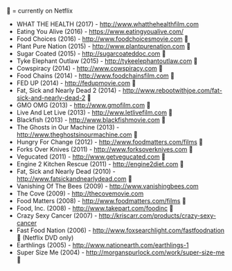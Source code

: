 :movie_camera: = currently on Netflix

- WHAT THE HEALTH (2017) - http://www.whatthehealthfilm.com
- Eating You Alive (2016) - https://www.eatingyoualive.com/
- Food Choices (2016) - http://www.foodchoicesmovie.com :movie_camera:
- Plant Pure Nation (2015) - http://www.plantpurenation.com :movie_camera:
- Sugar Coated (2015) - http://sugarcoateddoc.com :movie_camera:
- Tyke Elephant Outlaw (2015) - http://tykeelephantoutlaw.com :movie_camera:
- Cowspiracy (2014) - http://www.cowspiracy.com :movie_camera:
- Food Chains (2014) - http://www.foodchainsfilm.com :movie_camera:
- FED UP (2014) - http://fedupmovie.com :movie_camera:
- Fat, Sick and Nearly Dead 2 (2014) - http://www.rebootwithjoe.com/fat-sick-and-nearly-dead-2 :movie_camera:
- GMO OMG (2013) - http://www.gmofilm.com :movie_camera:
- Live And Let Live (2013) - http://www.letlivefilm.com :movie_camera:
- Blackfish (2013) - http://www.blackfishmovie.com :movie_camera:
- The Ghosts in Our Machine (2013) - http://www.theghostsinourmachine.com :movie_camera:
- Hungry For Change (2012) - http://www.foodmatters.com/films :movie_camera:
- Forks Over Knives (2011) - http://www.forksoverknives.com :movie_camera:
- Vegucated (2011) - http://www.getvegucated.com :movie_camera:
- Engine 2 Kitchen Rescue (2011) - http://engine2diet.com :movie_camera:
- Fat, Sick and Nearly Dead (2010) - http://www.fatsickandnearlydead.com :movie_camera:
- Vanishing Of The Bees (2009) - http://www.vanishingbees.com
- The Cove (2009) - http://thecovemovie.com 
- Food Matters (2008) - http://www.foodmatters.com/films :movie_camera:
- Food, Inc. (2008) - http://www.takepart.com/foodinc :movie_camera:
- Crazy Sexy Cancer (2007) - http://kriscarr.com/products/crazy-sexy-cancer
- Fast Food Nation (2006) - http://www.foxsearchlight.com/fastfoodnation :movie_camera: (Netflix DVD only)
- Earthlings (2005) - http://www.nationearth.com/earthlings-1
- Super Size Me (2004) - http://morganspurlock.com/work/super-size-me :movie_camera:
